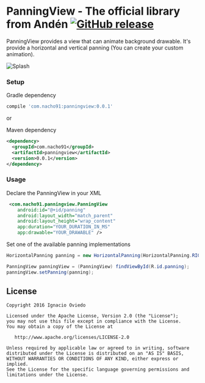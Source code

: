 # PanningView - The official library from Andén [![GitHub release](https://img.shields.io/github/release/nacho91/PanningView.svg?style=flat-square)](https://github.com/nacho91/PanningView/releases/tag/1.0.0)

PanningView provides a view that can animate background drawable. It's provide a horizontal and vertical panning (You can create your custom animation).

![Splash](https://github.com/nacho91/PanningView/blob/master/splash.gif)

### Setup

Gradle dependency

```gradle
compile 'com.nacho91:panningview:0.0.1'	
```

or

Maven dependency

```xml
<dependency>
  <groupId>com.nacho91</groupId>
  <artifactId>panningview</artifactId>
  <version>0.0.1</version>
</dependency>
```

### Usage

Declare the PanningView in your XML

```xml
 <com.nacho91.panningview.PanningView
    android:id="@+id/panning"
    android:layout_width="match_parent"
    android:layout_height="wrap_content"
    app:duration="YOUR_DURATION_IN_MS"
    app:drawable="YOUR_DRAWABLE" />
```

Set one of the available panning implementations

```java
HorizontalPanning panning = new HorizontalPanning(HorizontalPanning.RIGHT_TO_LEFT);

PanningView panningView = (PanningView) findViewById(R.id.panning);
panningView.setPanning(panning);
```

## License

    Copyright 2016 Ignacio Oviedo

    Licensed under the Apache License, Version 2.0 (the "License");
    you may not use this file except in compliance with the License.
    You may obtain a copy of the License at

       http://www.apache.org/licenses/LICENSE-2.0

    Unless required by applicable law or agreed to in writing, software
    distributed under the License is distributed on an "AS IS" BASIS,
    WITHOUT WARRANTIES OR CONDITIONS OF ANY KIND, either express or implied.
    See the License for the specific language governing permissions and
    limitations under the License.
